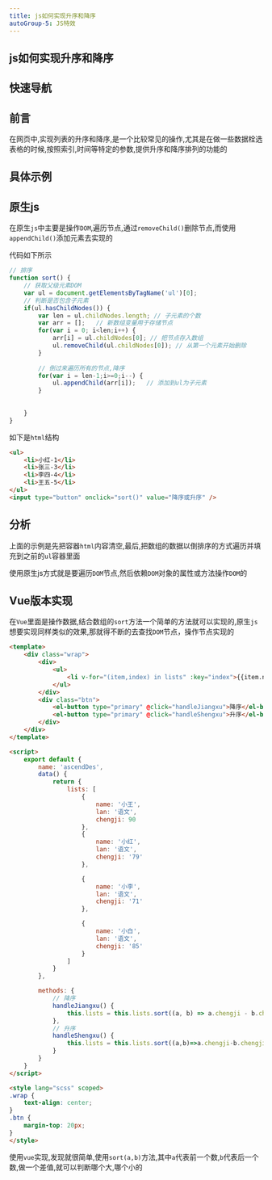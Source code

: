 ```yaml
---
title: js如何实现升序和降序
autoGroup-5: JS特效
---
```


## js如何实现升序和降序

## 快速导航

<TOC />

## 前言

在网页中,实现列表的升序和降序,是一个比较常见的操作,尤其是在做一些数据栓选表格的时候,按照索引,时间等特定的参数,提供升序和降序排列的功能的

## 具体示例

<jingdiantexiao-ascendDes />

## 原生js

在原生`js`中主要是操作`DOM`,遍历节点,通过`removeChild()`删除节点,而使用`appendChild()`添加元素去实现的

代码如下所示
```js
// 排序
function sort() {
    // 获取父级元素DOM
    var ul = document.getElementsByTagName('ul')[0];
    // 判断是否包含子元素
    if(ul.hasChildNodes()) {
        var len = ul.childNodes.length; // 子元素的个数
        var arr = [];   // 新数组变量用于存储节点
        for(var i = 0; i<len;i++) {
            arr[i] = ul.childNodes[0]; // 把节点存入数组
            ul.removeChild(ul.childNodes[0]); // 从第一个元素开始删除
        }
     
        // 倒过来遍历所有的节点,降序
        for(var i = len-1;i>=0;i--) {
            ul.appendChild(arr[i]);   // 添加到ul为子元素
        }
       
       
    }
}
```
如下是`html`结构

```html
<ul>
    <li>小红-1</li>
    <li>张三-3</li>
    <li>李四-4</li>
    <li>王五-5</li>
</ul>
<input type="button" onclick="sort()" value="降序或升序" />
```

## 分析

上面的示例是先把容器`html`内容清空,最后,把数组的数据以倒排序的方式遍历并填充到之前的`ul`容器里面

使用原生js方式就是要遍历`DOM`节点,然后依赖`DOM`对象的属性或方法操作`DOM`的

## Vue版本实现

在`Vue`里面是操作数据,结合数组的`sort`方法一个简单的方法就可以实现的,原生`js`想要实现同样类似的效果,那就得不断的去查找`DOM`节点，操作节点实现的

```html
<template>
    <div class="wrap">
        <div>
            <ul>
                <li v-for="(item,index) in lists" :key="index">{{item.name}}-{{item.lan}}-{{item.chengji}}</li>
            </ul>
        </div>
        <div class="btn">
            <el-button type="primary" @click="handleJiangxu">降序</el-button>
            <el-button type="primary" @click="handleShengxu">升序</el-button>
        </div>
    </div>
</template>

<script>
    export default {
        name: 'ascendDes',
        data() {
            return {
                lists: [
                    {
                        name: '小王',
                        lan: '语文',
                        chengji: 90
                    },
                    {
                        name: '小红',
                        lan: '语文',
                        chengji: '79'
                    },

                    {
                        name: '小李',
                        lan: '语文',
                        chengji: '71'
                    },

                    {
                        name: '小白',
                        lan: '语文',
                        chengji: '85'
                    }
                ]
            }
        },

        methods: {
            // 降序
            handleJiangxu() {
                this.lists = this.lists.sort((a, b) => a.chengji - b.chengji).reverse()    // 反转一下
            },
            // 升序
            handleShengxu() {
                this.lists = this.lists.sort((a,b)=>a.chengji-b.chengji);
            }
        }
    }
</script>

<style lang="scss" scoped>
.wrap {
    text-align: center;
}
.btn {
    margin-top: 20px;
}
</style>
```
使用`vue`实现,发现就很简单,使用`sort(a,b)`方法,其中`a`代表前一个数,`b`代表后一个数,做一个差值,就可以判断哪个大,哪个小的

<footer-FooterLink :isShareLink="false" :isDaShang="true" />
<footer-FeedBack />